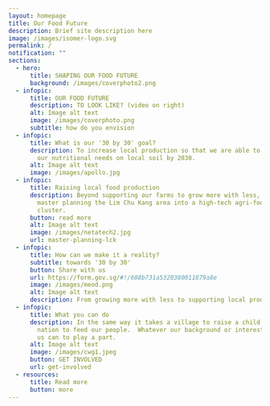 ```yaml
---
layout: homepage
title: Our Food Future
description: Brief site description here
image: /images/isomer-logo.svg
permalink: /
notification: ""
sections:
  - hero:
      title: SHAPING OUR FOOD FUTURE
      background: /images/coverphoto2.png
  - infopic:
      title: OUR FOOD FUTURE
      description: TO LOOK LIKE? (video on right)
      alt: Image alt text
      image: /images/coverphoto.png
      subtitle: how do you envision
  - infopic:
      title: What is our '30 by 30' goal?
      description: To increase local production so that we are able to produce 30% of
        our nutritional needs on local soil by 2030.
      alt: Image alt text
      image: /images/apollo.jpg
  - infopic:
      title: Raising local food production
      description: Beyond supporting our farms to grow more with less, we will also be
        master planning the Lim Chu Kang area into a high-tech agri-food
        cluster.
      button: read more
      alt: Image alt text
      image: /images/netatech2.jpg
      url: master-planning-lck
  - infopic:
      title: How can we make it a reality?
      subtitle: towards '30 by 30'
      button: Share with us
      url: https://form.gov.sg/#!/608b731a5320380011879a8e
      image: /images/meod.png
      alt: Image alt text
      description: From growing more with less to supporting local produce
  - infopic:
      title: What you can do
      description: In the same way it takes a village to raise a child, it takes a
        nation to feed our people.  Whatever our background or interest, all of
        us can to play a part.
      alt: Image alt text
      image: /images/cwg1.jpeg
      button: GET INVOLVED
      url: get-involved
  - resources:
      title: Read more
      button: more
---
```

